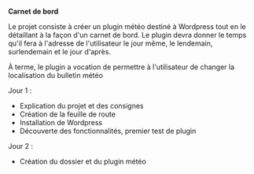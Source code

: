 **Carnet de bord**

Le projet consiste à créer un plugin météo destiné à Wordpress tout en le détaillant à la façon d'un carnet de bord. Le plugin devra donner le temps qu'il fera à l'adresse de l'utilisateur le jour même, le lendemain, surlendemain et le jour d'après.

À terme, le plugin a vocation de permettre à l'utilisateur de changer la localisation du bulletin météo

Jour 1 : 

 - Explication du projet et des consignes
 - Création de la feuille de route
 - Installation de Wordpress
 - Découverte des fonctionnalités, premier test de plugin

Jour 2 :

 - Création du dossier et du plugin météo

<!--stackedit_data:
eyJoaXN0b3J5IjpbLTExMzA4NTA5NTRdfQ==
-->